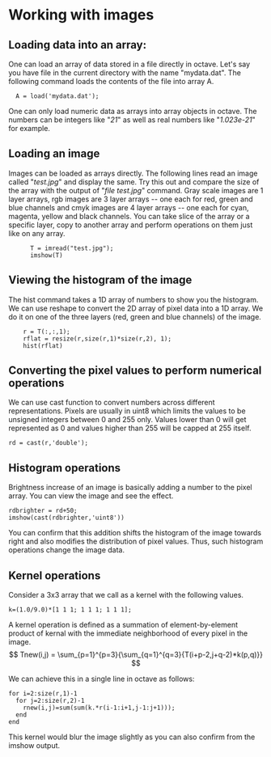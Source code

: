 # Working with images

## Loading data into an array:

One can load an array of data stored in a file directly in octave.
Let's say you have file in the current directory with the name "mydata.dat".
The following command loads the contents of the file into array A.

      A = load('mydata.dat');

One can only load numeric data as arrays into array objects in octave.
The numbers can be integers like "*21*" as well as real numbers like
"*1.023e-21*" for example.

## Loading an image

Images can be loaded as arrays directly. The following lines read an
image called "*test.jpg*" and display the same. Try this out and compare
the size of the array with the output of 
"*file test.jpg*" command. Gray scale images are 1 layer arrays, rgb
images are 3 layer arrays -- one each for red, green and blue channels
and cmyk images are 4 layer arrays -- one each for cyan, magenta, yellow
and black channels. You can take slice of the array or a specific layer,
copy to another array and perform operations on them just like on any
array.

```
      T = imread("test.jpg");
      imshow(T)
```

## Viewing the histogram of the image

The hist command takes a 1D array of numbers to show you the histogram. We can use reshape to convert the 2D array of pixel data into a 1D array. We do it on one of the three layers (red, green and blue channels) of the image.

```
    r = T(:,:,1);
    rflat = resize(r,size(r,1)*size(r,2), 1);
    hist(rflat)
```

## Converting the pixel values to perform numerical operations

We can use cast function to convert numbers across different representations. Pixels are usually in uint8 which limits the values to be unsigned integers between 0 and 255 only. Values lower than 0 will get represented as 0 and values higher than 255 will be capped at 255 itself.

```
rd = cast(r,'double');

```

## Histogram operations

Brightness increase of an image is basically adding a number to the pixel array. You can view the image and see the effect.

```
rdbrighter = rd+50;
imshow(cast(rdbrighter,'uint8'))

```
You can confirm that this addition shifts the histogram of the image towards right and also modifies the distribution of pixel values. Thus, such histogram operations change the image data.

## Kernel operations

Consider a 3x3 array that we call as a kernel with the following values.
```
k=(1.0/9.0)*[1 1 1; 1 1 1; 1 1 1];
```
A kernel operation is defined as a summation of element-by-element product of kernal with the immediate neighborhood of every pixel in the image.
$$ Tnew(i,j) = \sum_{p=1}^{p=3}{\sum_{q=1}^{q=3}{T(i+p-2,j+q-2)*k(p,q)}} $$

We can achieve this in a single line in octave as follows:
```
for i=2:size(r,1)-1
  for j=2:size(r,2)-1
    rnew(i,j)=sum(sum(k.*r(i-1:i+1,j-1:j+1)));
  end
end
```
This kernel would blur the image slightly as you can also confirm from the imshow output.

